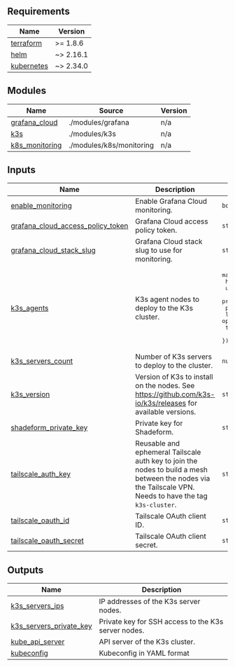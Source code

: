 <!-- BEGIN_TF_DOCS -->
## Requirements

| Name | Version |
|------|---------|
| <a name="requirement_terraform"></a> [terraform](#requirement\_terraform) | >= 1.8.6 |
| <a name="requirement_helm"></a> [helm](#requirement\_helm) | ~> 2.16.1 |
| <a name="requirement_kubernetes"></a> [kubernetes](#requirement\_kubernetes) | ~> 2.34.0 |

## Modules

| Name | Source | Version |
|------|--------|---------|
| <a name="module_grafana_cloud"></a> [grafana\_cloud](#module\_grafana\_cloud) | ./modules/grafana | n/a |
| <a name="module_k3s"></a> [k3s](#module\_k3s) | ./modules/k3s | n/a |
| <a name="module_k8s_monitoring"></a> [k8s\_monitoring](#module\_k8s\_monitoring) | ./modules/k8s/monitoring | n/a |

## Inputs

| Name | Description | Type | Default | Required |
|------|-------------|------|---------|:--------:|
| <a name="input_enable_monitoring"></a> [enable\_monitoring](#input\_enable\_monitoring) | Enable Grafana Cloud monitoring. | `bool` | `false` | no |
| <a name="input_grafana_cloud_access_policy_token"></a> [grafana\_cloud\_access\_policy\_token](#input\_grafana\_cloud\_access\_policy\_token) | Grafana Cloud access policy token. | `string` | n/a | yes |
| <a name="input_grafana_cloud_stack_slug"></a> [grafana\_cloud\_stack\_slug](#input\_grafana\_cloud\_stack\_slug) | Grafana Cloud stack slug to use for monitoring. | `string` | n/a | yes |
| <a name="input_k3s_agents"></a> [k3s\_agents](#input\_k3s\_agents) | K3s agent nodes to deploy to the K3s cluster. | <pre>map(object({<br/>    host             = string<br/>    user             = string<br/>    private_key_name = string<br/>    provider         = string<br/>    labels           = optional(list(string), [])<br/>    taints           = optional(list(string), [])<br/>  }))</pre> | `{}` | no |
| <a name="input_k3s_servers_count"></a> [k3s\_servers\_count](#input\_k3s\_servers\_count) | Number of K3s servers to deploy to the cluster. | `number` | `1` | no |
| <a name="input_k3s_version"></a> [k3s\_version](#input\_k3s\_version) | Version of K3s to install on the nodes. See https://github.com/k3s-io/k3s/releases for available versions. | `string` | n/a | yes |
| <a name="input_shadeform_private_key"></a> [shadeform\_private\_key](#input\_shadeform\_private\_key) | Private key for Shadeform. | `string` | n/a | yes |
| <a name="input_tailscale_auth_key"></a> [tailscale\_auth\_key](#input\_tailscale\_auth\_key) | Reusable and ephemeral Tailscale auth key to join the nodes to build a mesh between the nodes via the Tailscale VPN. Needs to have the tag `k3s-cluster`. | `string` | n/a | yes |
| <a name="input_tailscale_oauth_id"></a> [tailscale\_oauth\_id](#input\_tailscale\_oauth\_id) | Tailscale OAuth client ID. | `string` | n/a | yes |
| <a name="input_tailscale_oauth_secret"></a> [tailscale\_oauth\_secret](#input\_tailscale\_oauth\_secret) | Tailscale OAuth client secret. | `string` | n/a | yes |

## Outputs

| Name | Description |
|------|-------------|
| <a name="output_k3s_servers_ips"></a> [k3s\_servers\_ips](#output\_k3s\_servers\_ips) | IP addresses of the K3s server nodes. |
| <a name="output_k3s_servers_private_key"></a> [k3s\_servers\_private\_key](#output\_k3s\_servers\_private\_key) | Private key for SSH access to the K3s server nodes. |
| <a name="output_kube_api_server"></a> [kube\_api\_server](#output\_kube\_api\_server) | API server of the K3s cluster. |
| <a name="output_kubeconfig"></a> [kubeconfig](#output\_kubeconfig) | Kubeconfig in YAML format |
<!-- END_TF_DOCS -->
